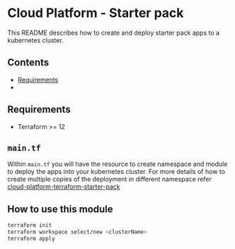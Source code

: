 # Cloud Platform - Starter pack

This README describes how to create and deploy starter pack apps to a kubernetes cluster. 

## Contents

  - [Requirements](#Requirements)
  - 


## Requirements

- Terraform >= 12

## `main.tf` 

Within `main.tf` you will have the resource to create namespace and module to deploy the apps into your kubernetes cluster. For more details of how to create multiple copies of the deployment in different namespace refer [cloud-platform-terraform-starter-pack](https://github.com/ministryofjustice/cloud-platform-terraform-starter-pack)

## How to use this module

```bash
terraform init
terraform workspace select/new <clusterName>
terraform apply
```